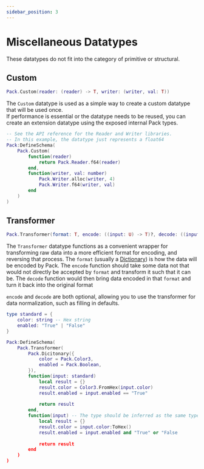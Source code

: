 ```yaml
---
sidebar_position: 3
---
```


# Miscellaneous Datatypes

These datatypes do not fit into the category of primitive or structural.

## Custom

```lua
Pack.Custom(reader: (reader) -> T, writer: (writer, val: T))
```

The `Custom` datatype is used as a simple way to create a custom datatype that will be used once.  
If performance is essential or the datatype needs to be reused, you can create an extension datatype using the exposed internal Pack types.

```lua
-- See the API reference for the Reader and Writer libraries.
-- In this example, the datatype just represents a float64
Pack:DefineSchema(
    Pack.Custom(
        function(reader)
            return Pack.Reader.f64(reader)
        end,
        function(writer, val: number)
            Pack.Writer.alloc(writer, 4)
            Pack.Writer.f64(writer, val)
        end
    )
)
```

## Transformer

```lua
Pack.Transformer(format: T, encode: ((input: U) -> T)?, decode: ((input: T) -> U)?)
```

The `Transformer` datatype functions as a convenient wrapper for transforming raw data into a more efficient format for encoding, and reversing that process.
The `format` (usually a [Dictionary](Structures#dictionary)) is how the data will be encoded by Pack.
The `encode` function should take some data not that would not directly be accepted by `format` and transform it such that it can be.
The `decode` function would then bring data encoded in that `format` and turn it back into the original format

`encode` and `decode` are both optional, allowing you to use the transformer for data normalization, such as filling in defaults.

```lua
type standard = {
    color: string -- Hex string
    enabled: "True" | "False"
}

Pack:DefineSchema(
    Pack.Transformer(
        Pack.Dicitonary({
            color = Pack.Color3,
            enabled = Pack.Boolean,
        }),
        function(input: standard)
            local result = {}
            result.color = Color3.FromHex(input.color)
            result.enabled = input.enabled == "True"
            
            return result
        end,
        function(input) -- The type should be inferred as the same type as the dictionary
            local result = {}
            result.color = input.color:ToHex()
            result.enabled = input.enabled and "True" or "False
    
            return result
        end
    )
)
```
